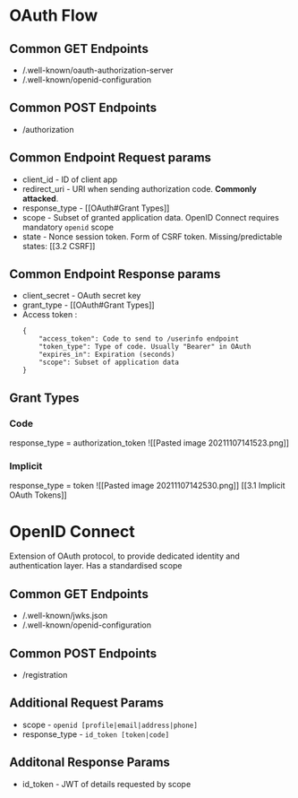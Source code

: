 # OAuth Flow
## Common GET Endpoints
-   /.well-known/oauth-authorization-server
-   /.well-known/openid-configuration
## Common POST Endpoints
- /authorization
## Common Endpoint Request params
- client_id - ID of client app
- redirect_uri - URI when sending authorization code. **Commonly attacked**.
- response_type - [[OAuth#Grant Types]]
- scope - Subset of granted application data. OpenID Connect requires mandatory `openid` scope
- state - Nonce session token. Form of CSRF token. Missing/predictable states: [[3.2 CSRF]]

## Common Endpoint Response params
- client_secret - OAuth secret key
- grant_type - [[OAuth#Grant Types]]
- Access token :
	```
	{
		"access_token": Code to send to /userinfo endpoint
		"token_type": Type of code. Usually "Bearer" in OAuth
		"expires_in": Expiration (seconds)
		"scope": Subset of application data
	}
	```

## Grant Types
### Code
response_type = authorization_token
![[Pasted image 20211107141523.png]]

### Implicit
response_type = token
![[Pasted image 20211107142530.png]]
[[3.1 Implicit OAuth Tokens]]

# OpenID Connect
Extension of OAuth protocol, to provide dedicated identity and authentication layer.
Has a standardised scope
## Common GET Endpoints
-   /.well-known/jwks.json
-   /.well-known/openid-configuration
## Common POST Endpoints
- /registration
## Additional Request Params
- scope - `openid [profile|email|address|phone]`
- response_type - `id_token [token|code]`
## Additonal Response Params
- id_token - JWT of details requested by scope